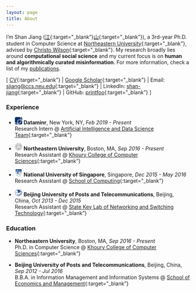 ```yaml
---
layout: page
title: About
---
```


I’m Shan Jiang ([江](https://en.wikipedia.org/wiki/Jiang_(surname)#%E6%B1%9F){:target="_blank”}[山](https://en.wikipedia.org/wiki/Radical_46){:target="_blank”}), a 3rd-year Ph.D. student in Computer Science at [Northeastern University](https://www.northeastern.edu){:target="_blank”}, advised by [Christo Wilson](https://cbw.sh){:target="_blank"}. My research broadly lies around **computational social science** and my current focus is on **human and algorithmically curated misinformation**. For more information, check a list of my [publications](publications).  

\[ [CV](shanjiang-cv.pdf){:target="_blank”} \| [Google Scholar](https://scholar.google.com/citations?user=0LITOxAAAAAJ){:target="_blank”} \| Email: [sjiang@ccs.neu.edu](mailto:sjiang@ccs.neu.edu){:target="_blank”} \| LinkedIn: [shan-jiang](https://www.linkedin.com/in/shan-jiang){:target="_blank”} \| GitHub: [printfoo](https://github.com/printfoo){:target="_blank”} \]  

### Experience

* <img src="logo/dataminr.png" width="20" height="20"> **Dataminr**, New York, NY, *Feb 2019 - Present*  
Research Intern @ [Artificial Intelligence and Data Science Team](https://www.dataminr.com){:target="_blank”}

* <img src="logo/neu.png" width="20" height="20"> **Northeastern University**, Boston, MA, *Sep 2016 - Present*  
Research Assistant @ [Khoury College of Computer Sciences](https://www.khoury.northeastern.edu){:target="_blank”}

* <img src="logo/nus.jpg" width="20" height="20"> **National University of Singapore**, Singapore, *Dec 2015 - May 2016*  
Research Assistant @ [School of Computing](https://www.comp.nus.edu.sg){:target="_blank”}

* <img src="logo/bupt.png" width="20" height="20"> **Beijing University of Posts and Telecommunications**, Beijing, China, *Oct 2013 - Dec 2015*  
Research Assistant @ [State Key Lab of Networking and Switching Technology](https://sklnst-en.bupt.edu.cn){:target="_blank”}

### Education

* **Northeastern University**, Boston, MA, *Sep 2016 - Present*  
Ph.D. in Computer Science @ [Khoury College of Computer Sciences](https://www.khoury.northeastern.edu){:target="_blank”}

* **Beijing University of Posts and Telecommunications**, Beijing, China, *Sep 2012 - Jul 2016*  
B.B.A. in Information Management and Information Systems @ [School of Economics and Management](https://sem.bupt.edu.cn/English/HOME.htm){:target="_blank”}
